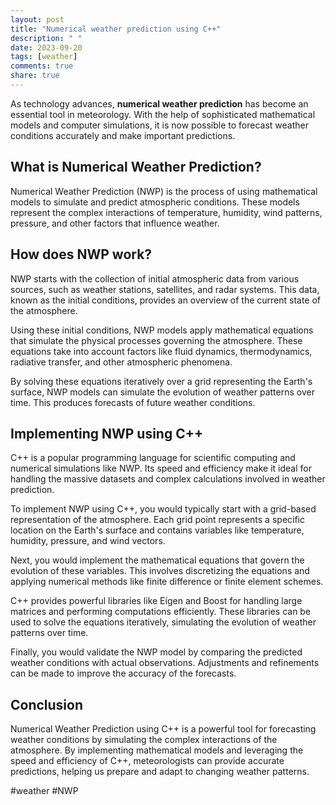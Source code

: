 ```yaml
---
layout: post
title: "Numerical weather prediction using C++"
description: " "
date: 2023-09-20
tags: [weather]
comments: true
share: true
---
```


As technology advances, **numerical weather prediction** has become an essential tool in meteorology. With the help of sophisticated mathematical models and computer simulations, it is now possible to forecast weather conditions accurately and make important predictions.

## What is Numerical Weather Prediction?

Numerical Weather Prediction (NWP) is the process of using mathematical models to simulate and predict atmospheric conditions. These models represent the complex interactions of temperature, humidity, wind patterns, pressure, and other factors that influence weather.

## How does NWP work?

NWP starts with the collection of initial atmospheric data from various sources, such as weather stations, satellites, and radar systems. This data, known as the initial conditions, provides an overview of the current state of the atmosphere.

Using these initial conditions, NWP models apply mathematical equations that simulate the physical processes governing the atmosphere. These equations take into account factors like fluid dynamics, thermodynamics, radiative transfer, and other atmospheric phenomena.

By solving these equations iteratively over a grid representing the Earth's surface, NWP models can simulate the evolution of weather patterns over time. This produces forecasts of future weather conditions.

## Implementing NWP using C++

C++ is a popular programming language for scientific computing and numerical simulations like NWP. Its speed and efficiency make it ideal for handling the massive datasets and complex calculations involved in weather prediction.

To implement NWP using C++, you would typically start with a grid-based representation of the atmosphere. Each grid point represents a specific location on the Earth's surface and contains variables like temperature, humidity, pressure, and wind vectors.

Next, you would implement the mathematical equations that govern the evolution of these variables. This involves discretizing the equations and applying numerical methods like finite difference or finite element schemes.

C++ provides powerful libraries like Eigen and Boost for handling large matrices and performing computations efficiently. These libraries can be used to solve the equations iteratively, simulating the evolution of weather patterns over time.

Finally, you would validate the NWP model by comparing the predicted weather conditions with actual observations. Adjustments and refinements can be made to improve the accuracy of the forecasts.

## Conclusion

Numerical Weather Prediction using C++ is a powerful tool for forecasting weather conditions by simulating the complex interactions of the atmosphere. By implementing mathematical models and leveraging the speed and efficiency of C++, meteorologists can provide accurate predictions, helping us prepare and adapt to changing weather patterns.

#weather #NWP
